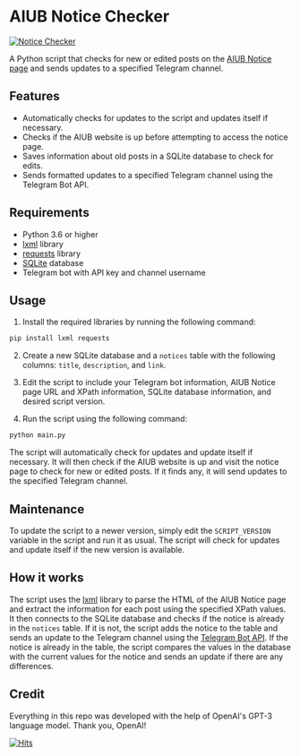 # AIUB Notice Checker
[![Notice Checker](https://github.com/origamiofficial/aiub-notice-checker/actions/workflows/notice-checker.yaml/badge.svg)](https://github.com/origamiofficial/aiub-notice-checker/actions/workflows/notice-checker.yaml)

A Python script that checks for new or edited posts on the [AIUB Notice page](https://aiub.cf/category/notices/) and sends updates to a specified Telegram channel.

## Features

- Automatically checks for updates to the script and updates itself if necessary.
- Checks if the AIUB website is up before attempting to access the notice page.
- Saves information about old posts in a SQLite database to check for edits.
- Sends formatted updates to a specified Telegram channel using the Telegram Bot API.

## Requirements

- Python 3.6 or higher
- [lxml](https://lxml.de/) library
- [requests](https://requests.readthedocs.io/en/latest/) library
- [SQLite](https://www.sqlite.org/index.html) database
- Telegram bot with API key and channel username

## Usage

1. Install the required libraries by running the following command:

```bash
pip install lxml requests
```


2. Create a new SQLite database and a `notices` table with the following columns: `title`, `description`, and `link`.

3. Edit the script to include your Telegram bot information, AIUB Notice page URL and XPath information, SQLite database information, and desired script version.

4. Run the script using the following command:

```bash
python main.py
```


The script will automatically check for updates and update itself if necessary. It will then check if the AIUB website is up and visit the notice page to check for new or edited posts. If it finds any, it will send updates to the specified Telegram channel.

## Maintenance

To update the script to a newer version, simply edit the `SCRIPT_VERSION` variable in the script and run it as usual. The script will check for updates and update itself if the new version is available.

## How it works

The script uses the [lxml](https://lxml.de/) library to parse the HTML of the AIUB Notice page and extract the information for each post using the specified XPath values. It then connects to the SQLite database and checks if the notice is already in the `notices` table. If it is not, the script adds the notice to the table and sends an update to the Telegram channel using the [Telegram Bot API](https://core.telegram.org/bots/api). If the notice is already in the table, the script compares the values in the database with the current values for the notice and sends an update if there are any differences.

## Credit

Everything in this repo was developed with the help of OpenAI's GPT-3 language model. Thank you, OpenAI!

[![Hits](https://hits.seeyoufarm.com/api/count/incr/badge.svg?url=https://github.com/origamiofficial/aiub-notice-checker&icon=github.svg&icon_color=%23FFFFFF&title=hits&edge_flat=false)](https://github.com/origamiofficial/aiub-notice-checker)